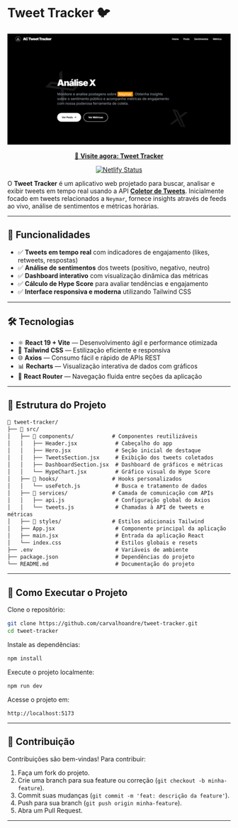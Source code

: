 # Tweet Tracker 🐦

<p align="center">
  <img src="./.gitassets/capa.png" alt="Tweet Tracker" />
</p>

<p align="center">
  <a href="https://tweet.andreleitecarvalho.space/" target="_blank">
    🚀 <strong>Visite agora: Tweet Tracker</strong>
  </a>
</p>

<p align="center">
  <a href="https://app.netlify.com/sites/actweettracker/deploys">
    <img src="https://api.netlify.com/api/v1/badges/700f2fbb-5044-4fd7-8fde-6234422c94f6/deploy-status" alt="Netlify Status" />
  </a>
</p>


O **Tweet Tracker** é um aplicativo web projetado para buscar, analisar e exibir tweets em tempo real usando a API [**Coletor de Tweets**](https://github.com/carvalhoandre?tab=repositories). Inicialmente focado em tweets relacionados a `Neymar`, fornece insights através de feeds ao vivo, análise de sentimentos e métricas horárias.

---

## 🚀 Funcionalidades

- ✅ **Tweets em tempo real** com indicadores de engajamento (likes, retweets, respostas)
- ✅ **Análise de sentimentos** dos tweets (positivo, negativo, neutro)
- ✅ **Dashboard interativo** com visualização dinâmica das métricas
- ✅ **Cálculo de Hype Score** para avaliar tendências e engajamento
- ✅ **Interface responsiva e moderna** utilizando Tailwind CSS

---

## 🛠️ Tecnologias

- ⚛️ **React 19 + Vite** — Desenvolvimento ágil e performance otimizada
- 🎨 **Tailwind CSS** — Estilização eficiente e responsiva
- 🌐 **Axios** — Consumo fácil e rápido de APIs REST
- 📊 **Recharts** — Visualização interativa de dados com gráficos
- 🚏 **React Router** — Navegação fluida entre seções da aplicação

---

## 📂 Estrutura do Projeto

```
📂 tweet-tracker/
├── 📂 src/
│   ├── 📂 components/            # Componentes reutilizáveis
│   │   ├── Header.jsx            # Cabeçalho do app
│   │   ├── Hero.jsx              # Seção inicial de destaque
│   │   ├── TweetsSection.jsx     # Exibição dos tweets coletados
│   │   ├── DashboardSection.jsx  # Dashboard de gráficos e métricas
│   │   └── HypeChart.jsx         # Gráfico visual do Hype Score
│   ├── 📂 hooks/                 # Hooks personalizados
│   │   └── useFetch.js           # Busca e tratamento de dados
│   ├── 📂 services/              # Camada de comunicação com APIs
│   │   ├── api.js                # Configuração global do Axios
│   │   └── tweets.js             # Chamadas à API de tweets e métricas
│   ├── 📂 styles/                # Estilos adicionais Tailwind
│   ├── App.jsx                   # Componente principal da aplicação
│   ├── main.jsx                  # Entrada da aplicação React
│   └── index.css                 # Estilos globais e resets
├── .env                          # Variáveis de ambiente
├── package.json                  # Dependências do projeto
└── README.md                     # Documentação do projeto
```

---

## 🚀 Como Executar o Projeto

Clone o repositório:

```bash
git clone https://github.com/carvalhoandre/tweet-tracker.git
cd tweet-tracker
```

Instale as dependências:

```bash
npm install
```

Execute o projeto localmente:

```bash
npm run dev
```

Acesse o projeto em:

```
http://localhost:5173
```

---

## 🌱 Contribuição

Contribuições são bem-vindas! Para contribuir:

1. Faça um fork do projeto.
2. Crie uma branch para sua feature ou correção (`git checkout -b minha-feature`).
3. Commit suas mudanças (`git commit -m 'feat: descrição da feature'`).
4. Push para sua branch (`git push origin minha-feature`).
5. Abra um Pull Request.

---
